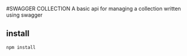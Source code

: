 #SWAGGER COLLECTION
A basic api for managing a collection written using swagger
## install
  `npm install`

